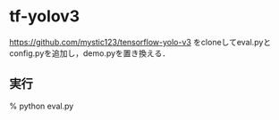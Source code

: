 # tf-yolov3
https://github.com/mystic123/tensorflow-yolo-v3
をcloneしてeval.pyとconfig.pyを追加し，demo.pyを置き換える．

## 実行
% python eval.py
